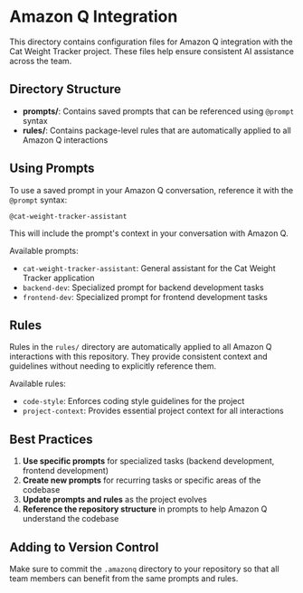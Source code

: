 # Amazon Q Integration

This directory contains configuration files for Amazon Q integration with the Cat Weight Tracker project. These files help ensure consistent AI assistance across the team.

## Directory Structure

- **prompts/**: Contains saved prompts that can be referenced using `@prompt` syntax
- **rules/**: Contains package-level rules that are automatically applied to all Amazon Q interactions

## Using Prompts

To use a saved prompt in your Amazon Q conversation, reference it with the `@prompt` syntax:

```text
@cat-weight-tracker-assistant
```

This will include the prompt's context in your conversation with Amazon Q.

Available prompts:

- `cat-weight-tracker-assistant`: General assistant for the Cat Weight Tracker application
- `backend-dev`: Specialized prompt for backend development tasks
- `frontend-dev`: Specialized prompt for frontend development tasks

## Rules

Rules in the `rules/` directory are automatically applied to all Amazon Q interactions with this repository. They provide consistent context and guidelines without needing to explicitly reference them.

Available rules:

- `code-style`: Enforces coding style guidelines for the project
- `project-context`: Provides essential project context for all interactions

## Best Practices

1. **Use specific prompts** for specialized tasks (backend development, frontend development)
2. **Create new prompts** for recurring tasks or specific areas of the codebase
3. **Update prompts and rules** as the project evolves
4. **Reference the repository structure** in prompts to help Amazon Q understand the codebase

## Adding to Version Control

Make sure to commit the `.amazonq` directory to your repository so that all team members can benefit from the same prompts and rules.
